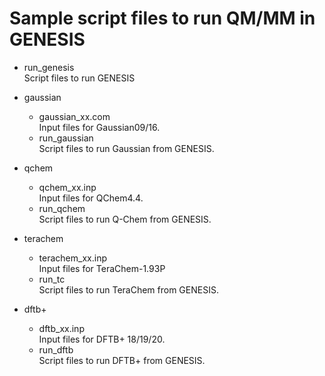 # Sample script files to run QM/MM in GENESIS

- run_genesis  
Script files to run GENESIS

- gaussian  
  - gaussian_xx.com  
    Input files for Gaussian09/16.
  - run_gaussian  
    Script files to run Gaussian from GENESIS.

- qchem  
  - qchem_xx.inp  
    Input files for QChem4.4.
  - run_qchem  
    Script files to run Q-Chem from GENESIS.

- terachem  
  - terachem_xx.inp  
    Input files for TeraChem-1.93P
  - run_tc  
    Script files to run TeraChem from GENESIS.

- dftb+  
  - dftb_xx.inp  
    Input files for DFTB+ 18/19/20.
  - run_dftb  
    Script files to run DFTB+ from GENESIS.

